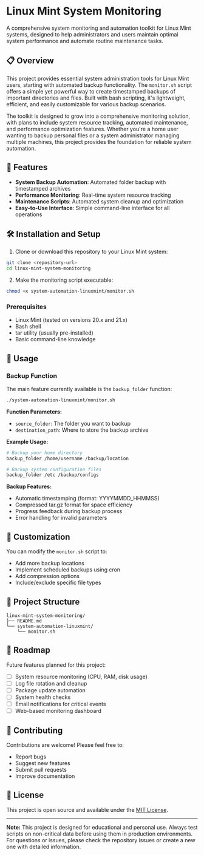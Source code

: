 # Linux Mint System Monitoring

A comprehensive system monitoring and automation toolkit for Linux Mint systems, designed to help administrators and users maintain optimal system performance and automate routine maintenance tasks.

## 📋 Overview

This project provides essential system administration tools for Linux Mint users, starting with automated backup functionality. The `monitor.sh` script offers a simple yet powerful way to create timestamped backups of important directories and files. Built with bash scripting, it's lightweight, efficient, and easily customizable for various backup scenarios.

The toolkit is designed to grow into a comprehensive monitoring solution, with plans to include system resource tracking, automated maintenance, and performance optimization features. Whether you're a home user wanting to backup personal files or a system administrator managing multiple machines, this project provides the foundation for reliable system automation.

## 🚀 Features

- **System Backup Automation**: Automated folder backup with timestamped archives
- **Performance Monitoring**: Real-time system resource tracking
- **Maintenance Scripts**: Automated system cleanup and optimization
- **Easy-to-Use Interface**: Simple command-line interface for all operations

## 🛠️ Installation and Setup

1. Clone or download this repository to your Linux Mint system:
```bash
git clone <repository-url>
cd linux-mint-system-monitoring
```

2. Make the monitoring script executable:
```bash
chmod +x system-automation-linuxmint/monitor.sh
```
### Prerequisites

- Linux Mint (tested on versions 20.x and 21.x)
- Bash shell
- tar utility (usually pre-installed)
- Basic command-line knowledge

## 📖 Usage

### Backup Function

The main feature currently available is the `backup_folder` function:

```bash
./system-automation-linuxmint/monitor.sh
```

**Function Parameters:**
- `source_folder`: The folder you want to backup
- `destination_path`: Where to store the backup archive

**Example Usage:**
```bash
# Backup your home directory
backup_folder /home/username /backup/location

# Backup system configuration files
backup_folder /etc /backup/configs
```

**Backup Features:**
- Automatic timestamping (format: YYYYMMDD_HHMMSS)
- Compressed tar.gz format for space efficiency
- Progress feedback during backup process
- Error handling for invalid parameters

## 🔧 Customization

You can modify the `monitor.sh` script to:
- Add more backup locations
- Implement scheduled backups using cron
- Add compression options
- Include/exclude specific file types

## 📁 Project Structure

```
linux-mint-system-monitoring/
├── README.md
└── system-automation-linuxmint/
    └── monitor.sh
```

## 🚧 Roadmap

Future features planned for this project:
- [ ] System resource monitoring (CPU, RAM, disk usage)
- [ ] Log file rotation and cleanup
- [ ] Package update automation
- [ ] System health checks
- [ ] Email notifications for critical events
- [ ] Web-based monitoring dashboard

## 🤝 Contributing

Contributions are welcome! Please feel free to:
- Report bugs
- Suggest new features
- Submit pull requests
- Improve documentation

## 📝 License

This project is open source and available under the [MIT License](LICENSE).

---

**Note:** This project is designed for educational and personal use. Always test scripts on non-critical data before using them in production environments. For questions or issues, please check the repository issues or create a new one with detailed information.